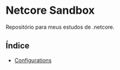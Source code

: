 # Netcore Sandbox

Repositório para meus estudos de .netcore.

## Índice

- [Configurations](https://github.com/rodrigofigueira/netcore_sandbox/tree/main/Configuration)


